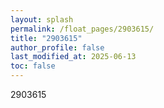 ```yaml
---
layout: splash
permalink: /float_pages/2903615/
title: "2903615"
author_profile: false
last_modified_at: 2025-06-13
toc: false
---
```

 
2903615
